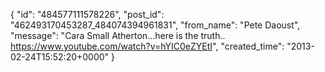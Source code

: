  {
   "id": "484577111578226",
   "post_id": "462493170453287_484074394961831",
   "from_name": "Pete Daoust",
   "message": "Cara Small Atherton...here is the truth..  https://www.youtube.com/watch?v=hYIC0eZYEtI",
   "created_time": "2013-02-24T15:52:20+0000"
 }
